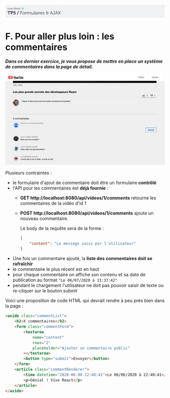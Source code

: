 <img src="images/readme/header-small.jpg" >

# F. Pour aller plus loin : les commentaires <!-- omit in toc -->

_**Dans ce dernier exercice, je vous propose de mettre en place un système de commentaires dans la page de détail.**_

<img src="images/readme/commentaires.png" >

Plusieurs contraintes :
- le formulaire d'ajout de commentaire doit être un formulaire **contrôlé**
- l'API pour les commentaires est **déjà fournie** :
	- **GET http://localhost:8080/api/videos/1/comments** retourne les commentaires de la vidéo d'id 1
	- **POST http://localhost:8080/api/videos/1/comments** ajoute un nouveau commentaire.

		Le body de la requête sera de la forme :
		```json
		{
			"content": "Le message saisi par l'utilisateur"
		}
		```
- Une fois un commentaire ajouté, la **liste des commentaires doit se rafraîchir**
- le commentaire le plus récent est en haut
- pour chaque commentaire on affiche son contenu et sa date de publication au format `"Le 06/07/2020 à 13:37:42"`
- pendant le chargement l'utilisateur ne doit pas pouvoir saisir de texte ou re-cliquer sur le bouton submit

Voici une proposition de code HTML qui devrait rendre à peu près bien dans la page :
```html
<aside class="commentList">
	<h2>X commentaires</h2>
	<form class="commentForm">
		<textarea
			name="content"
			rows="2"
			placeholder="Ajouter un commentaire public"
		></textarea>
		<button type="submit">Envoyer</button>
	</form>
	<article class="commentRenderer">
		<time datetime="2020-06-08 22:40:41">Le 08/06/2020 à 22:40:41</time>
		<p>Génial ! Vive React</p>
	</article>
</aside>
```